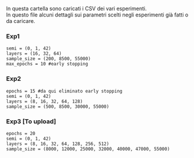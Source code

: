 In questa cartella sono caricati i CSV dei vari esperimenti. <br>
In questo file alcuni dettagli sui parametri scelti negli esperimenti già fatti o da caricare.

### Exp1
    semi = (0, 1, 42)
    layers = (16, 32, 64)
    sample_size = (200, 8500, 55000)
    max_epochs = 10 #early stopping

### Exp2
    epochs = 15 #da qui eliminato early stopping
    semi = (0, 1, 42)
    layers = (8, 16, 32, 64, 128)
    sample_size = (500, 8500, 30000, 55000)

### Exp3 [To upload]
    epochs = 20
    semi = (0, 1, 42)
    layers = (8, 16, 32, 64, 128, 256, 512)
    sample_size = (8000, 12000, 25000, 32000, 40000, 47000, 55000)
